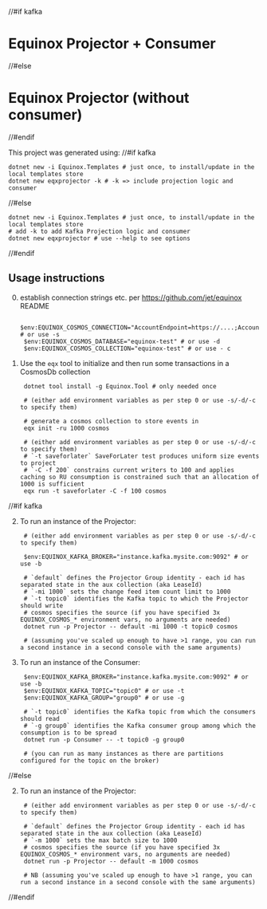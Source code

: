 //#if kafka
# Equinox Projector + Consumer
//#else
# Equinox Projector (without consumer)
//#endif

This project was generated using:
//#if kafka

    dotnet new -i Equinox.Templates # just once, to install/update in the local templates store
    dotnet new eqxprojector -k # -k => include projection logic and consumer
//#else

    dotnet new -i Equinox.Templates # just once, to install/update in the local templates store
    # add -k to add Kafka Projection logic and consumer
    dotnet new eqxprojector # use --help to see options
//#endif

## Usage instructions

0. establish connection strings etc. per https://github.com/jet/equinox README

        $env:EQUINOX_COSMOS_CONNECTION="AccountEndpoint=https://....;AccountKey=....=;" # or use -s
        $env:EQUINOX_COSMOS_DATABASE="equinox-test" # or use -d
        $env:EQUINOX_COSMOS_COLLECTION="equinox-test" # or use - c

1. Use the `eqx` tool to initialize and then run some transactions in a CosmosDb collection

        dotnet tool install -g Equinox.Tool # only needed once

        # (either add environment variables as per step 0 or use -s/-d/-c to specify them)

        # generate a cosmos collection to store events in
        eqx init -ru 1000 cosmos

        # (either add environment variables as per step 0 or use -s/-d/-c to specify them)
        # `-t saveforlater` SaveForLater test produces uniform size events to project
        # `-C -f 200` constrains current writers to 100 and applies caching so RU consumption is constrained such that an allocation of 1000 is sufficient
        eqx run -t saveforlater -C -f 100 cosmos 
//#if kafka

2. To run an instance of the Projector:

        # (either add environment variables as per step 0 or use -s/-d/-c to specify them)

        $env:EQUINOX_KAFKA_BROKER="instance.kafka.mysite.com:9092" # or use -b

        # `default` defines the Projector Group identity - each id has separated state in the aux collection (aka LeaseId)
        # `-mi 1000` sets the change feed item count limit to 1000
        # `-t topic0` identifies the Kafka topic to which the Projector should write
        # cosmos specifies the source (if you have specified 3x EQUINOX_COSMOS_* environment vars, no arguments are needed)
        dotnet run -p Projector -- default -mi 1000 -t topic0 cosmos

        # (assuming you've scaled up enough to have >1 range, you can run a second instance in a second console with the same arguments)

3. To run an instance of the Consumer:

        $env:EQUINOX_KAFKA_BROKER="instance.kafka.mysite.com:9092" # or use -b
        $env:EQUINOX_KAFKA_TOPIC="topic0" # or use -t
        $env:EQUINOX_KAFKA_GROUP="group0" # or use -g

        # `-t topic0` identifies the Kafka topic from which the consumers should read
        # `-g group0` identifies the Kafka consumer group among which the consumption is to be spread
        dotnet run -p Consumer -- -t topic0 -g group0

        # (you can run as many instances as there are partitions configured for the topic on the broker)
//#else

2. To run an instance of the Projector:

        # (either add environment variables as per step 0 or use -s/-d/-c to specify them)

        # `default` defines the Projector Group identity - each id has separated state in the aux collection (aka LeaseId)
        # `-m 1000` sets the max batch size to 1000
        # cosmos specifies the source (if you have specified 3x EQUINOX_COSMOS_* environment vars, no arguments are needed)
        dotnet run -p Projector -- default -m 1000 cosmos

        # NB (assuming you've scaled up enough to have >1 range, you can run a second instance in a second console with the same arguments)
//#endif